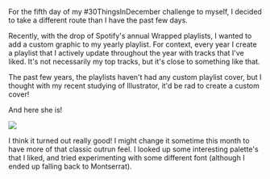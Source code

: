 For the fifth day of my #30ThingsInDecember challenge to myself, I decided to take a different route than I have the past few days. 

Recently, with the drop of Spotify's annual Wrapped playlists, I wanted to add a custom graphic to my yearly playlist. For context, every year I create a playlist that I actively update throughout the year with tracks that I've liked. It's not necessarily my top tracks, but it's close to something like that.

The past few years, the playlists haven't had any custom playlist cover, but I thought with my recent studying of Illustrator, it'd be rad to create a custom cover!

And here she is!

![](/static/posts/zacks_tracks-2019.png)

I think it turned out really good! I might change it sometime this month to have more of that classic outrun feel. I looked up some interesting palette's that I liked, and tried experimenting with some different font (although I ended up falling back to Montserrat).

